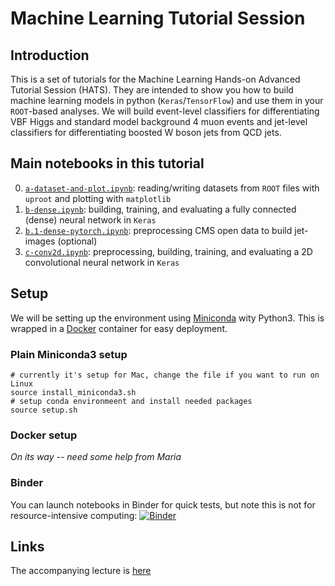# Machine Learning Tutorial Session

## Introduction

This is a set of tutorials for the Machine Learning Hands-on Advanced Tutorial Session (HATS). They are intended to show you how to build machine learning models in python (`Keras`/`TensorFlow`) and use them in your `ROOT`-based analyses. We will build event-level classifiers for differentiating VBF Higgs and standard model background 4 muon events and jet-level classifiers for differentiating boosted W boson jets from QCD jets.

## Main notebooks in this tutorial

 0. [`a-dataset-and-plot.ipynb`](a-dataset-and-plot.ipynb): reading/writing datasets from `ROOT` files with `uproot` and plotting with `matplotlib`
 1. [`b-dense.ipynb`](b-dense.ipynb): building, training, and evaluating a fully connected (dense) neural network in `Keras`
 2. [`b.1-dense-pytorch.ipynb`](b.1-dense-pytorch.ipynb): preprocessing CMS open data to build jet-images (optional) 
 3. [`c-conv2d.ipynb`](c-conv2d.ipynb): preprocessing, building, training, and evaluating a 2D convolutional neural network in `Keras` 

## Setup

We will be setting up the environment using [Miniconda](https://docs.conda.io/en/latest/miniconda.html) wity Python3.  This is wrapped in a [Docker](https://www.docker.com/) container for easy deployment.  

### Plain Miniconda3 setup
```
# currently it's setup for Mac, change the file if you want to run on Linux
source install_miniconda3.sh
# setup conda environmeent and install needed packages
source setup.sh
```

### Docker setup
_On its way -- need some help from Maria_

### Binder

You can launch notebooks in Binder for quick tests, but note this is not for resource-intensive computing:
[![Binder](https://mybinder.org/badge_logo.svg)](https://mybinder.org/v2/gh/nhanvtran/machine-learning-hats/master)

## Links

The accompanying lecture is [here](https://www.dropbox.com/s/z5b5elnpqahfrjz/MLTutorial_2020_V1.pdf?dl=0)

